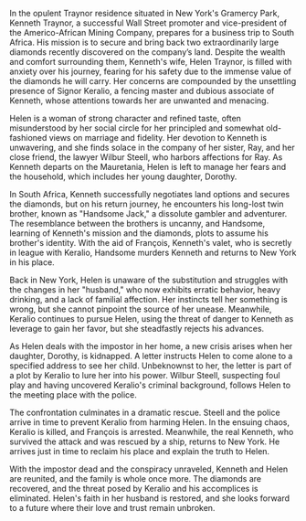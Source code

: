 In the opulent Traynor residence situated in New York's Gramercy Park, Kenneth Traynor, a successful Wall Street promoter and vice-president of the Americo-African Mining Company, prepares for a business trip to South Africa. His mission is to secure and bring back two extraordinarily large diamonds recently discovered on the company’s land. Despite the wealth and comfort surrounding them, Kenneth's wife, Helen Traynor, is filled with anxiety over his journey, fearing for his safety due to the immense value of the diamonds he will carry. Her concerns are compounded by the unsettling presence of Signor Keralio, a fencing master and dubious associate of Kenneth, whose attentions towards her are unwanted and menacing.

Helen is a woman of strong character and refined taste, often misunderstood by her social circle for her principled and somewhat old-fashioned views on marriage and fidelity. Her devotion to Kenneth is unwavering, and she finds solace in the company of her sister, Ray, and her close friend, the lawyer Wilbur Steell, who harbors affections for Ray. As Kenneth departs on the Mauretania, Helen is left to manage her fears and the household, which includes her young daughter, Dorothy.

In South Africa, Kenneth successfully negotiates land options and secures the diamonds, but on his return journey, he encounters his long-lost twin brother, known as "Handsome Jack," a dissolute gambler and adventurer. The resemblance between the brothers is uncanny, and Handsome, learning of Kenneth's mission and the diamonds, plots to assume his brother's identity. With the aid of François, Kenneth's valet, who is secretly in league with Keralio, Handsome murders Kenneth and returns to New York in his place.

Back in New York, Helen is unaware of the substitution and struggles with the changes in her "husband," who now exhibits erratic behavior, heavy drinking, and a lack of familial affection. Her instincts tell her something is wrong, but she cannot pinpoint the source of her unease. Meanwhile, Keralio continues to pursue Helen, using the threat of danger to Kenneth as leverage to gain her favor, but she steadfastly rejects his advances.

As Helen deals with the impostor in her home, a new crisis arises when her daughter, Dorothy, is kidnapped. A letter instructs Helen to come alone to a specified address to see her child. Unbeknownst to her, the letter is part of a plot by Keralio to lure her into his power. Wilbur Steell, suspecting foul play and having uncovered Keralio's criminal background, follows Helen to the meeting place with the police.

The confrontation culminates in a dramatic rescue. Steell and the police arrive in time to prevent Keralio from harming Helen. In the ensuing chaos, Keralio is killed, and François is arrested. Meanwhile, the real Kenneth, who survived the attack and was rescued by a ship, returns to New York. He arrives just in time to reclaim his place and explain the truth to Helen.

With the impostor dead and the conspiracy unraveled, Kenneth and Helen are reunited, and the family is whole once more. The diamonds are recovered, and the threat posed by Keralio and his accomplices is eliminated. Helen's faith in her husband is restored, and she looks forward to a future where their love and trust remain unbroken.